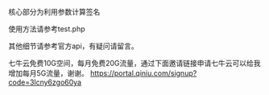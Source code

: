 核心部分为利用参数计算签名

使用方法请参考test.php

其他细节请参考官方api，有疑问请留言。

七牛云免费10G空间，每月免费20G流量，通过下面邀请链接申请七牛云可以给我增加每月5G流量，谢谢。
https://portal.qiniu.com/signup?code=3lcny6zgo60ya
